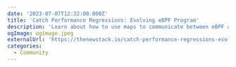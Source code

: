 ```yaml
---
date: '2023-07-07T12:32:00.000Z'
title: 'Catch Performance Regressions: Evolving eBPF Program'
description: 'Learn about how to use maps to communicate between eBPF and userspace programs'
ogImage: ogimage.jpeg
externalUrl: 'https://thenewstack.io/catch-performance-regressions-evolving-ebpf-program/'
categories:
  - Community
---
```

